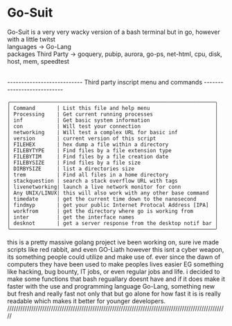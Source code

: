# Go-Suit
Go-Suit is a very very wacky version of a bash terminal but in go, however with a little twitst
<br>
languages -> Go-Lang <br>
packages Third Party   -> goquery, pubip, aurora, go-ps, net-html, cpu, disk, host, mem, speedtest<br>
<br>

--------------------------- Third party inscript menu and commands ---------------------------
```
╭──────────────────────────────────────────────────────────────────╮
│ Command       | List this file and help menu                     │
│ Processing    | Get current running processes                    │
│ inf           | Get basic system information                     │
│ con           | Will test your connection                        │
│ networking    | Will test a complex URL for basic inf            │
│ version       | current version of this script                   │
│ FILEHEX       | hex dump a file within a directory               │        
│ FILEBYTYPE    | Find files by a file extension type              │
│ FILEBYTIM     | Find files by a file creation date               │
│ FILEBYSIZE    | Find files by a file size                        │
│ DIRBYSIZE     | list a directories size                          │
│ trem          | Find all files in a home directory               │
│ stackquestion | search a stack overflow URL with tags            │
│ livenetworking| launch a live network monitor for conn           │
│ Any UNIX/LINUX| this will also work with any other base command  │
│ timedate      | get the current time down to the nanosecond      │
│ findmyp       | get your public Internet Protocal Address [IPA]  │
│ workfrom      | get the directory where go is working from       │
│ inter         | get the interface names                          │
│ desknot       | get a server response from the desktop notif bar │
╰──────────────────────────────────────────────────────────────────╯
```
this is a pretty massive golang project ive been working on, sure ive made scripts like red rabbit, and even GO-Liath however this isnt a cyber weapon, its something people could utilize and make use of. ever since the dawn of computers they have been used to make peoples lives easier EG something like hacking, bug bounty, IT jobs, or even regular jobs and life. i decided to make some functions that bash reguallary doesnt have and if it does make it faster with the use and programming language Go-Lang, something new but fresh and really fast not only that but go alone for how fast it is is really readable which makes it better for younger developers. 
/////////////////////////////////////////////////////////////////////////////////////////////////////

